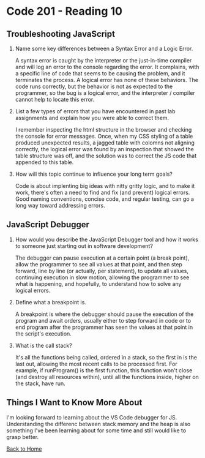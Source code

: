 # Code 201 - Reading 10

## Troubleshooting JavaScript

1. Name some key differences between a Syntax Error and a Logic Error.

    A syntax error is caught by the interpreter or the just-in-time compiler and will log an error to the console regarding the error. It complains, with a specific line of code that seems to be causing the problem, and it terminates the process.  A logical error has none of these behaviors.  The code runs correctly, but the behavior is not as expected to the programmer, so the bug is a logical error, and the interpreter / compiler cannot help to locate this error.
  
2. List a few types of errors that you have encountered in past lab assignments and explain how you were able to correct them.

    I remember inspecting the html structure in the browser and checking the console for error messages. Once, when my CSS styling of a table produced unexpected results, a jagged table with colomns not aligning correctly, the logical error was found by an inspection that showed the table structure was off, and the solution was to correct the JS code that appended to this table.  

3. How will this topic continue to influence your long term goals?

    Code is about implenting big ideas with nitty gritty logic, and to make it work, there's often a need to find and fix (and prevent) logical errors.  Good naming conventions, concise code, and regular testing, can go a long way toward addressing errors.

## JavaScript Debugger

1. How would you describe the JavaScript Debugger tool and how it works to someone just starting out in software development?

    The debugger can pause execution at a certain point (a break point), allow the programmer to see all values at that point, and then step forward, line by line (or actually, per statement), to update all values, continuing execution in slow motion, allowing the programmer to see what is happening, and hopefully, to understand how to solve any logical errors.

2. Define what a breakpoint is.

    A breakpoint is where the debugger should pause the execution of the program and await orders, usually either to step forward in code or to end program after the programmer has seen the values at that point in the script's execution.

3. What is the call stack?

    It's all the functions being called, ordered in a stack, so the first in is the last out, allowing the most recent calls to be processed first.  For example, if runProgram() is the first function, this function won't close (and destroy all resources within), until all the functions inside, higher on the stack, have run.

## Things I Want to Know More About

  I'm looking forward to learning about the VS Code debugger for JS. Understanding the differenc between stack memory and the heap is also something I've been learning about for some time and still would like to grasp better.

[Back to Home](../index.md)